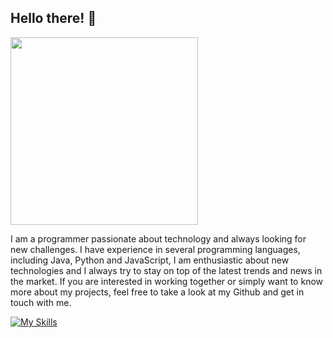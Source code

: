 ## Hello there! 👋
  
<!-- <img src="https://raw.githubusercontent.com/MicaelliMedeiros/micaellimedeiros/master/image/computer-illustration.png" min-width="300px" max-width="200px" width="400px" align="right" alt="Computador iuriCode"> -->
<img align="rigth" width="300" src="https://media2.giphy.com/media/qgQUggAC3Pfv687qPC/giphy.gif?cid=ecf05e472hoaqmk7n6qpt5d6q8as61s47af426a68mbbl53h&rid=giphy.gif&ct=g" />

<p align="left"> 
  I am a programmer passionate about technology and always looking for new challenges. I have experience in several programming languages, including Java, Python and JavaScript, I am enthusiastic about new technologies and I always try to stay on top of the latest trends and news in the market. If you are interested in working together or simply want to know more about my projects, feel free to take a look at my Github and get in touch with me.
</p>

<!--
<div style="display: inline_block" align="left">
    <code><img height="30" src="https://raw.githubusercontent.com/github/explore/80688e429a7d4ef2fca1e82350fe8e3517d3494d/topics/javascript/javascript.png" title="JavaScript"></code>
    <code><img height="30" src="https://raw.githubusercontent.com/github/explore/80688e429a7d4ef2fca1e82350fe8e3517d3494d/topics/typescript/typescript.png" title="TypeScript"></code>
    <code><img height="30" src="https://raw.githubusercontent.com/github/explore/80688e429a7d4ef2fca1e82350fe8e3517d3494d/topics/nodejs/nodejs.png" title="Node.js"></code>
    <code><img height="30" src="https://raw.githubusercontent.com/github/explore/80688e429a7d4ef2fca1e82350fe8e3517d3494d/topics/react/react.png" title="React.js and React Native"></code>
    <code><img height="30" src="https://raw.githubusercontent.com/github/explore/80688e429a7d4ef2fca1e82350fe8e3517d3494d/topics/laravel/laravel.png" title="Laravel"></code>
    <code><img height="30" src="https://raw.githubusercontent.com/github/explore/80688e429a7d4ef2fca1e82350fe8e3517d3494d/topics/linux/linux.png" title="Linux"></code>
    <code><img height="30" src="https://raw.githubusercontent.com/github/explore/80688e429a7d4ef2fca1e82350fe8e3517d3494d/topics/docker/docker.png" title="Docker"></code>
</div>
-->

[![My Skills](https://skillicons.dev/icons?i=js,ts,nodejs,react,linux,github,py,bash,html,css=light)](https://skillicons.de)


